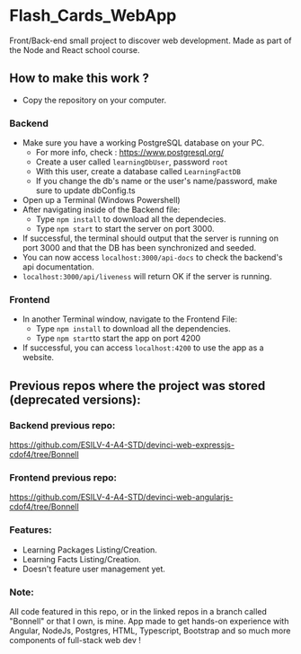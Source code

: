 # Flash_Cards_WebApp

Front/Back-end small project to discover web development. Made as part of the Node and React school course.

## How to make this work ?

- Copy the repository on your computer.

### Backend

- Make sure you have a working PostgreSQL database on your PC.
    - For more info, check : https://www.postgresql.org/
    - Create a user called `learningDbUser`, password `root`
    - With this user, create a database called `LearningFactDB`
    - If you change the db's name or the user's name/password, make sure to update dbConfig.ts
- Open up a Terminal (Windows Powershell)
- After navigating inside of the Backend file:
    - Type `npm install` to download all the dependecies.
    - Type `npm start` to start the server on port 3000.
- If successful, the terminal should output that the server is running on port 3000 and that the DB has been synchronized and seeded.
- You can now access `localhost:3000/api-docs` to check the backend's api documentation.
- `localhost:3000/api/liveness` will return OK if the server is running.

### Frontend

- In another Terminal window, navigate to the Frontend File:
    - Type `npm install` to download all the dependencies.
    - Type `npm start`to start the app on port 4200
- If successful, you can access `localhost:4200` to use the app as a website.

## Previous repos where the project was stored (deprecated versions):

### Backend previous repo:
https://github.com/ESILV-4-A4-STD/devinci-web-expressjs-cdof4/tree/Bonnell

### Frontend previous repo:
https://github.com/ESILV-4-A4-STD/devinci-web-angularjs-cdof4/tree/Bonnell

### Features:
- Learning Packages Listing/Creation.
- Learning Facts Listing/Creation.
- Doesn't feature user management yet.

### Note:
All code featured in this repo, or in the linked repos in a branch called "Bonnell" or that I own, is mine.
App made to get hands-on experience with Angular, NodeJs, Postgres, HTML, Typescript, Bootstrap and so much more components of full-stack web dev !

